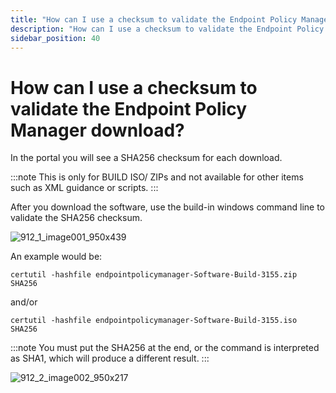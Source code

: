 ```yaml
---
title: "How can I use a checksum to validate the Endpoint Policy Manager download?"
description: "How can I use a checksum to validate the Endpoint Policy Manager download?"
sidebar_position: 40
---
```


# How can I use a checksum to validate the Endpoint Policy Manager download?

In the portal you will see a SHA256 checksum for each download.

:::note
This is only for BUILD ISO/ ZIPs and not available for other items such as XML guidance or
scripts.
:::


After you download the software, use the build-in windows command line to validate the SHA256
checksum.

![912_1_image001_950x439](/images/endpointpolicymanager/cloud/912_1_image001_950x439.webp)

An example would be:

`certutil -hashfile endpointpolicymanager-Software-Build-3155.zip SHA256`

and/or

`certutil -hashfile endpointpolicymanager-Software-Build-3155.iso SHA256`

:::note
You must put the SHA256 at the end, or the command is interpreted as SHA1, which will
produce a different result.
:::


![912_2_image002_950x217](/images/endpointpolicymanager/cloud/912_2_image002_950x217.webp)
